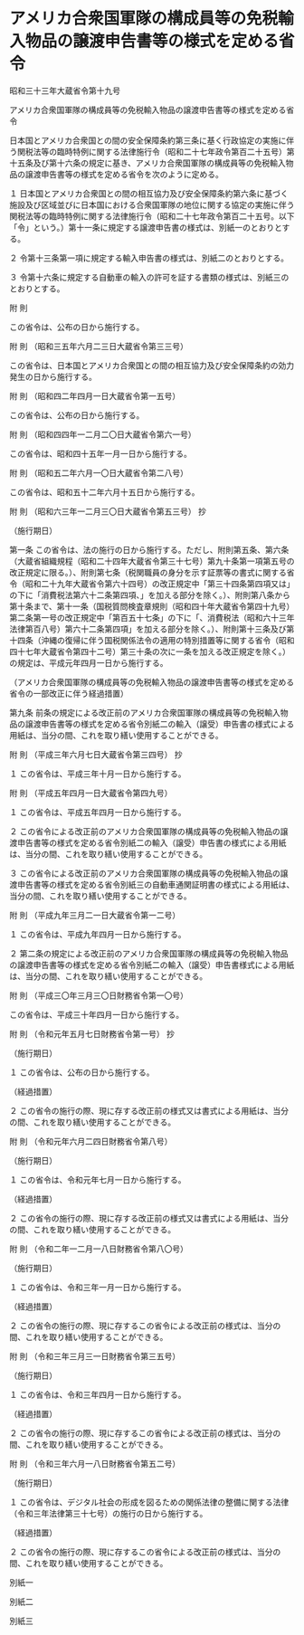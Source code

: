 # アメリカ合衆国軍隊の構成員等の免税輸入物品の譲渡申告書等の様式を定める省令

昭和三十三年大蔵省令第十九号

アメリカ合衆国軍隊の構成員等の免税輸入物品の譲渡申告書等の様式を定める省令

日本国とアメリカ合衆国との間の安全保障条約第三条に基く行政協定の実施に伴う関税法等の臨時特例に関する法律施行令（昭和二十七年政令第百二十五号）第十五条及び第十六条の規定に基き、アメリカ合衆国軍隊の構成員等の免税輸入物品の譲渡申告書等の様式を定める省令を次のように定める。

１ 日本国とアメリカ合衆国との間の相互協力及び安全保障条約第六条に基づく施設及び区域並びに日本国における合衆国軍隊の地位に関する協定の実施に伴う関税法等の臨時特例に関する法律施行令（昭和二十七年政令第百二十五号。以下「令」という。）第十一条に規定する譲渡申告書の様式は、別紙一のとおりとする。

２ 令第十三条第一項に規定する輸入申告書の様式は、別紙二のとおりとする。

３ 令第十六条に規定する自動車の輸入の許可を証する書類の様式は、別紙三のとおりとする。

附 則

この省令は、公布の日から施行する。

附 則 （昭和三五年六月二三日大蔵省令第三三号）

この省令は、日本国とアメリカ合衆国との間の相互協力及び安全保障条約の効力発生の日から施行する。

附 則 （昭和四二年四月一日大蔵省令第一五号）

この省令は、公布の日から施行する。

附 則 （昭和四四年一二月二〇日大蔵省令第六一号）

この省令は、昭和四十五年一月一日から施行する。

附 則 （昭和五二年六月一〇日大蔵省令第二八号）

この省令は、昭和五十二年六月十五日から施行する。

附 則 （昭和六三年一二月三〇日大蔵省令第五三号） 抄

（施行期日）

第一条 この省令は、法の施行の日から施行する。ただし、附則第五条、第六条（大蔵省組織規程（昭和二十四年大蔵省令第三十七号）第九十条第一項第五号の改正規定に限る。）、附則第七条（税関職員の身分を示す証票等の書式に関する省令（昭和二十九年大蔵省令第六十四号）の改正規定中「第三十四条第四項又は」の下に「消費税法第六十二条第四項、」を加える部分を除く。）、附則第八条から第十条まで、第十一条（国税質問検査章規則（昭和四十年大蔵省令第四十九号）第二条第一号の改正規定中「第百五十七条」の下に「、消費税法（昭和六十三年法律第百八号）第六十二条第四項」を加える部分を除く。）、附則第十三条及び第十四条（沖縄の復帰に伴う国税関係法令の適用の特別措置等に関する省令（昭和四十七年大蔵省令第四十二号）第三十条の次に一条を加える改正規定を除く。）の規定は、平成元年四月一日から施行する。

（アメリカ合衆国軍隊の構成員等の免税輸入物品の譲渡申告書等の様式を定める省令の一部改正に伴う経過措置）

第九条 前条の規定による改正前のアメリカ合衆国軍隊の構成員等の免税輸入物品の譲渡申告書等の様式を定める省令別紙二の輸入（譲受）申告書の様式による用紙は、当分の間、これを取り繕い使用することができる。

附 則 （平成三年六月七日大蔵省令第三四号） 抄

１ この省令は、平成三年十月一日から施行する。

附 則 （平成五年四月一日大蔵省令第四九号）

１ この省令は、平成五年四月一日から施行する。

２ この省令による改正前のアメリカ合衆国軍隊の構成員等の免税輸入物品の譲渡申告書等の様式を定める省令別紙二の輸入（譲受）申告書の様式による用紙は、当分の間、これを取り繕い使用することができる。

３ この省令による改正前のアメリカ合衆国軍隊の構成員等の免税輸入物品の譲渡申告書等の様式を定める省令別紙三の自動車通関証明書の様式による用紙は、当分の間、これを取り繕い使用することができる。

附 則 （平成九年三月二一日大蔵省令第一二号）

１ この省令は、平成九年四月一日から施行する。

２ 第二条の規定による改正前のアメリカ合衆国軍隊の構成員等の免税輸入物品の譲渡申告書等の様式を定める省令別紙二の輸入（譲受）申告書様式による用紙は、当分の間、これを取り繕い使用することができる。

附 則 （平成三〇年三月三〇日財務省令第一〇号）

この省令は、平成三十年四月一日から施行する。

附 則 （令和元年五月七日財務省令第一号） 抄

（施行期日）

１ この省令は、公布の日から施行する。

（経過措置）

２ この省令の施行の際、現に存する改正前の様式又は書式による用紙は、当分の間、これを取り繕い使用することができる。

附 則 （令和元年六月二四日財務省令第八号）

（施行期日）

１ この省令は、令和元年七月一日から施行する。

（経過措置）

２ この省令の施行の際、現に存する改正前の様式又は書式による用紙は、当分の間、これを取り繕い使用することができる。

附 則 （令和二年一二月一八日財務省令第八〇号）

（施行期日）

１ この省令は、令和三年一月一日から施行する。

（経過措置）

２ この省令の施行の際、現に存するこの省令による改正前の様式は、当分の間、これを取り繕い使用することができる。

附 則 （令和三年三月三一日財務省令第三五号）

（施行期日）

１ この省令は、令和三年四月一日から施行する。

（経過措置）

２ この省令の施行の際、現に存するこの省令による改正前の様式は、当分の間、これを取り繕い使用することができる。

附 則 （令和三年六月一八日財務省令第五二号）

（施行期日）

１ この省令は、デジタル社会の形成を図るための関係法律の整備に関する法律（令和三年法律第三十七号）の施行の日から施行する。

（経過措置）

２ この省令の施行の際、現に存するこの省令による改正前の様式は、当分の間、これを取り繕い使用することができる。

別紙一

[](/./pict/S33F03401000019_2104121904_001.pdf)

別紙二

[](/./pict/333M50000040019_202106221006_001.pdf)

別紙三

[](/./pict/S33F03401000019_2104121904_003.pdf)
